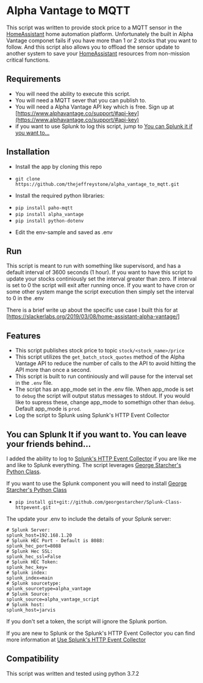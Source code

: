 # Alpha Vantage to MQTT

This script was written to provide stock price to a MQTT sensor in the [HomeAssistant](https://home-assistant.io) home automation platform. Unfortunately the built in Alpha Vantage componet fails if you have more than 1 or 2 stocks that you want to follow. And this script also allows you to offload the sensor update to another system to save your [HomeAssistant](https://home-assistant.io) resources from non-mission critical functions.

## Requirements
* You will need the ability to execute this script.
* You will need a MQTT sever that you can publish to.
* You will need a Alpha Vantage API key which is free. Sign up at [https://www.alphavantage.co/support/#api-key](https://www.alphavantage.co/support/#api-key)
* if you want to use Splunk to log this script, jump to [You can Splunk it if you want to...](https://github.com/thejeffreystone/alpha_vantage_to_mqtt#you-can-splunk-it-if-you-want-to-you-can-leave-your-friends-behind) 

## Installation
* Install the app by cloning this repo
 - `git clone https://github.com/thejeffreystone/alpha_vantage_to_mqtt.git`
* Install the required python libraries:
 - `pip install paho-mqtt`
 - `pip install alpha_vantage`
 - `pip install python-dotenv`
* Edit the env-sample and saved as .env

## Run

This script is meant to run with something like supervisord, and has a default interval of 3600 seconds (1 hour). If you want to have this script to update your stocks continiously set the interval greater than zero. If interval is set to 0 the script will exit after running once. If you want to have cron or some other system mange the script execution then simply set the interval to 0 in the .env 

There is a brief write up about the specific use case I built this for at [https://slackerlabs.org/2019/03/08/home-assistant-alpha-vantage/]


## Features
* This script publishes stock price to topic `stock/<stock_name>/price`
* This script utilizes the `get_batch_stock_quotes` method of the Alpha Vantage API to reduce the number of calls to the API to avoid hitting the API more than once a second.
* This script is built to run continiously and will pause for the interval set in the `.env` file.
* The script has an app_mode set in the .env file. When app_mode is set to `debug` the script will output status messages to stdout. If you would like to supress these, change app_mode to somethign other than `debug`. Default app_mode is `prod`.   
* Log the script to Splunk using Splunk's HTTP Event Collector

## You can Splunk It if you want to. You can leave your friends behind...

I added the ability to log to [Splunk's HTTP Event Collector](https://docs.splunk.com/Documentation/Splunk/latest/Data/UsetheHTTPEventCollector) if you are like me and like to Splunk everything. The script leverages [George Starcher's Python Class](https://github.com/georgestarcher/Splunk-Class-httpevent).

If you want to use the Splunk component you will need to install [George Starcher's Python Class](https://github.com/georgestarcher/Splunk-Class-httpevent)
 - `pip install git+git://github.com/georgestarcher/Splunk-Class-httpevent.git`

The update your .env to include the details of your Splunk server:
```
# Splunk Server:
splunk_host=192.168.1.20
# Splunk HEC Port - Default is 8088:
splunk_hec_port=8088
# Splunk Hec SSL:
splunk_hec_ssl=False
# Splunk HEC Token:
splunk_hec_key=
# Splunk index:
splunk_index=main
# Splunk sourcetype:
splunk_sourcetype=alpha_vantage
# Splunk Source:
splunk_source=alpha_vantage_script
# Splunk host:
splunk_host=jarvis

```
If you don't set a token, the script will ignore the Splunk portion. 

If you are new to Splunk or the Splunk's HTTP Event Collector you can find more information at [Use Splunk's HTTP Event Collector](https://docs.splunk.com/Documentation/Splunk/latest/Data/UsetheHTTPEventCollector)

## Compatibility

This script was written and tested using python 3.7.2


